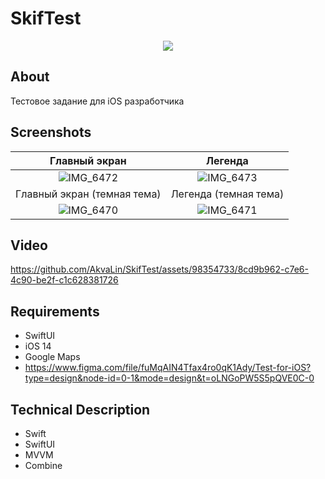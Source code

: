 # SkifTest

<p align="center">
   <img src="https://img.shields.io/badge/iOS-14.0-blue">
</p>

## About

Тестовое задание для iOS разработчика

## Screenshots

| Главный экран | Легенда |
| :-------------: |:-------------:| 
| ![IMG_6472](https://github.com/AkvaLin/SkifTest/assets/98354733/26e75fc7-99f0-41b8-a2b1-c8b73c713a46) | ![IMG_6473](https://github.com/AkvaLin/SkifTest/assets/98354733/4d60481a-18c4-483a-997e-ac743c788c05) |
| Главный экран (темная тема) | Легенда (темная тема) |
| ![IMG_6470](https://github.com/AkvaLin/SkifTest/assets/98354733/d20163eb-2bd2-4c8f-a030-10f83e9f04e3) | ![IMG_6471](https://github.com/AkvaLin/SkifTest/assets/98354733/07172cfe-31d6-472d-8345-bd6cbec15747) |

## Video

https://github.com/AkvaLin/SkifTest/assets/98354733/8cd9b962-c7e6-4c90-be2f-c1c628381726

## Requirements

- SwiftUI
- iOS 14
- Google Maps
- https://www.figma.com/file/fuMqAIN4Tfax4ro0qK1Ady/Test-for-iOS?type=design&node-id=0-1&mode=design&t=oLNGoPW5S5pQVE0C-0

## Technical Description

- Swift
- SwiftUI
- MVVM
- Combine
